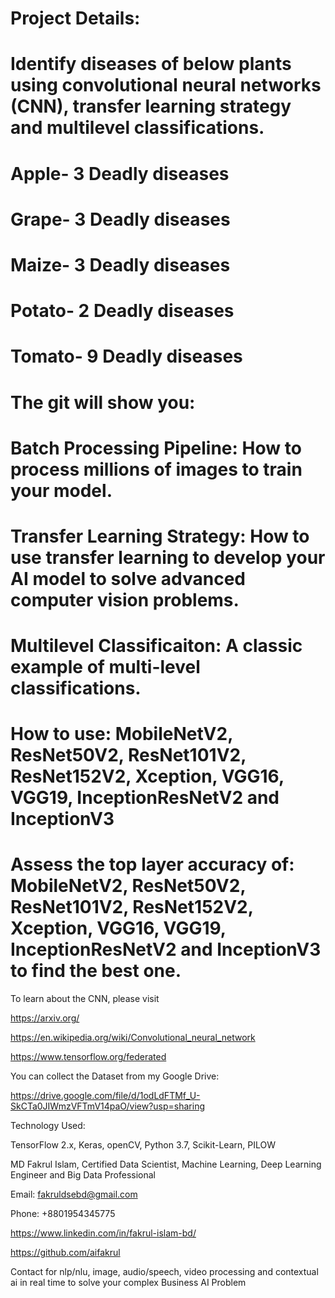 # Project Details:

# Identify diseases of below plants using convolutional neural networks (CNN), transfer learning strategy and multilevel classifications. 
 
# Apple-  3 Deadly diseases

# Grape-  3 Deadly diseases

# Maize-  3 Deadly diseases

# Potato- 2 Deadly diseases

# Tomato- 9 Deadly diseases
  
# The git will show you: 

# Batch Processing Pipeline: How to process millions of images to train your model.

# Transfer Learning Strategy: How to use transfer learning to develop your AI model to solve advanced computer vision problems.

# Multilevel Classificaiton: A classic example of multi-level classifications.
 
# How to use:  MobileNetV2, ResNet50V2, ResNet101V2, ResNet152V2, Xception, VGG16, VGG19, InceptionResNetV2 and InceptionV3

# Assess the top layer accuracy of: MobileNetV2, ResNet50V2, ResNet101V2, ResNet152V2, Xception, VGG16, VGG19, InceptionResNetV2 and InceptionV3 to find the best one.
 
To learn about the CNN, please visit
 
https://arxiv.org/

https://en.wikipedia.org/wiki/Convolutional_neural_network

https://www.tensorflow.org/federated

 
You can collect the Dataset from my Google Drive:

https://drive.google.com/file/d/1odLdFTMf_U-SkCTa0JIWmzVFTmV14paO/view?usp=sharing
 
 


Technology Used:

TensorFlow 2.x, Keras, openCV, Python 3.7, Scikit-Learn, PILOW
 

MD Fakrul Islam, Certified Data Scientist, Machine Learning, Deep Learning Engineer and Big Data Professional

Email: fakruldsebd@gmail.com

Phone: +8801954345775

https://www.linkedin.com/in/fakrul-islam-bd/

https://github.com/aifakrul

Contact for nlp/nlu, image, audio/speech, video processing and contextual ai in real time to solve your complex Business AI Problem
